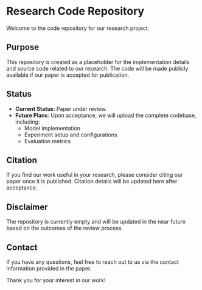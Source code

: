 # Research Code Repository

Welcome to the code repository for our research project. 

## Purpose
This repository is created as a placeholder for the implementation details and source code related to our research. The code will be made publicly available if our paper is accepted for publication.

## Status
- **Current Status**: Paper under review.
- **Future Plans**: Upon acceptance, we will upload the complete codebase, including:
  - Model implementation
  - Experiment setup and configurations
  - Evaluation metrics

## Citation
If you find our work useful in your research, please consider citing our paper once it is published. Citation details will be updated here after acceptance.

## Disclaimer
The repository is currently empty and will be updated in the near future based on the outcomes of the review process.

## Contact
If you have any questions, feel free to reach out to us via the contact information provided in the paper.

Thank you for your interest in our work!